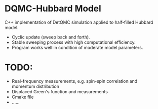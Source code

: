 # DQMC-Hubbard Model
C++ implementation of DetQMC simulation applied to half-filled Hubbard model.
* Cyclic update (sweep back and forth).
* Stable sweeping process with high computational efficiency.
* Program works well in condition of moderate model parameters. 

# TODO:
* Real-frequency measurements, e.g. spin-spin correlation and momentum distribution
* Displaced Green's function and measurements
* Cmake file
* ......
